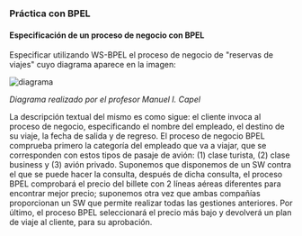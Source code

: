 ### Práctica con BPEL
#### Especificación de un proceso de negocio con BPEL

Especificar utilizando WS-BPEL el proceso de negocio de "reservas de viajes" cuyo diagrama aparece en la imagen: 

![diagrama](http://i.imgur.com/IaOHt6G.png) 

*Diagrama realizado por el profesor Manuel I. Capel*


La descripción textual del mismo es como sigue: el cliente invoca al proceso de negocio, especificando el nombre del empleado, el destino de su viaje, la fecha de salida y de regreso. El proceso de negocio BPEL comprueba primero la categoría del empleado que va a viajar, que se corresponden con estos tipos de pasaje de avión: (1) clase turista, (2) clase business y (3) avión privado. Suponemos que disponemos de un SW contra el que se puede hacer la consulta, después de dicha consulta, el proceso BPEL comprobará el precio del billete con 2 líneas aéreas diferentes para encontrar mejor precio; suponemos otra vez que ambas compañías proporcionan un SW que permite realizar todas las gestiones anteriores. Por último, el proceso BPEL seleccionará el precio más bajo y devolverá un plan de viaje al cliente, para su aprobación. 

